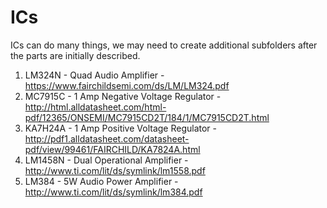 ICs
===

ICs can do many things, we may need to create additional subfolders after the parts are initially described.


1. LM324N - Quad Audio Amplifier - https://www.fairchildsemi.com/ds/LM/LM324.pdf
2. MC7915C - 1 Amp Negative Voltage Regulator  - http://html.alldatasheet.com/html-pdf/12365/ONSEMI/MC7915CD2T/184/1/MC7915CD2T.html
3. KA7H24A - 1 Amp Positive Voltage Regulator - http://pdf1.alldatasheet.com/datasheet-pdf/view/99461/FAIRCHILD/KA7824A.html
4. LM1458N - Dual Operational Amplifier - http://www.ti.com/lit/ds/symlink/lm1558.pdf
5. LM384 - 5W Audio Power Amplifier - http://www.ti.com/lit/ds/symlink/lm384.pdf

